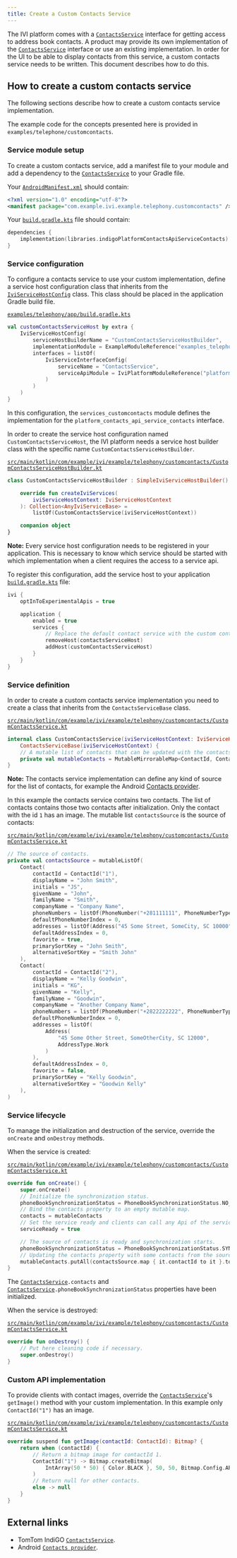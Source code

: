 ```yaml
---
title: Create a Custom Contacts Service
---
```


The IVI platform comes with a [`ContactsService`](TTIVI_INDIGO_API) interface for getting access to
address book contacts. A product may provide its own implementation of the
[`ContactsService`](TTIVI_INDIGO_API) interface or use an existing implementation. In order for the
UI to be able to display contacts from this service, a custom contacts service needs to be written.
This document describes how to do this.

## How to create a custom contacts service

The following sections describe how to create a custom contacts service implementation.

The example code for the concepts presented here is provided in `examples/telephone/customcontacts`.

### Service module setup

To create a custom contacts service, add a manifest file to your module and add a dependency to
the [`ContactsService`](TTIVI_INDIGO_API) to your Gradle file.

Your
[`AndroidManifest.xml`](https://github.com/tomtom-international/tomtom-indigo-sdk-examples/blob/main/examples/telephony/customcontacts/src/main/AndroidManifest.xml#L14)
should contain:

```xml
<?xml version="1.0" encoding="utf-8"?>
<manifest package="com.example.ivi.example.telephony.customcontacts" />
```

Your
[`build.gradle.kts`](https://github.com/tomtom-international/tomtom-indigo-sdk-examples/blob/main/examples/telephony/customcontacts/build.gradle.kts#L20)
file should contain:

```kotlin
dependencies {
    implementation(libraries.indigoPlatformContactsApiServiceContacts)
}
```

### Service configuration

To configure a contacts service to use your custom implementation, define a service host
configuration class that inherits from the [`IviServiceHostConfig`](TTIVI_INDIGO_GRADLEPLUGINS_API)
class. This class should be placed in the application Gradle build file.

[`examples/telephony/app/build.gradle.kts`](https://github.com/tomtom-international/tomtom-indigo-sdk-examples/blob/main/examples/telephony/app/build.gradle.kts#L24-L35)

```kotlin
val customContactsServiceHost by extra {
    IviServiceHostConfig(
        serviceHostBuilderName = "CustomContactsServiceHostBuilder",
        implementationModule = ExampleModuleReference("examples_telephony_customcontacts"),
        interfaces = listOf(
            IviServiceInterfaceConfig(
                serviceName = "ContactsService",
                serviceApiModule = IviPlatformModuleReference("platform_contacts_api_service_contacts")
            )
        )
    )
}
```

In this configuration, the `services_customcontacts` module defines the implementation for
the `platform_contacts_api_service_contacts` interface.

In order to create the service host configuration named `CustomContactsServiceHost`, the IVI
platform needs a service host builder class with the specific
name `CustomContactsServiceHostBuilder`.

[`src/main/kotlin/com/example/ivi/example/telephony/customcontacts/CustomContactsServiceHostBuilder.kt`](https://github.com/tomtom-international/tomtom-indigo-sdk-examples/blob/main/examples/telephony/customcontacts/src/main/kotlin/com/example/ivi/example/telephony/customcontacts/CustomContactsServiceHostBuilder.kt#L21-L29)

```kotlin
class CustomContactsServiceHostBuilder : SimpleIviServiceHostBuilder() {

    override fun createIviServices(
        iviServiceHostContext: IviServiceHostContext
    ): Collection<AnyIviServiceBase> =
        listOf(CustomContactsService(iviServiceHostContext))

    companion object
}
```

__Note:__ Every service host configuration needs to be registered in your application. This is
necessary to know which service should be started with which implementation when a client requires
the access to a service api.

To register this configuration, add the service host to your application
[`build.gradle.kts`](https://github.com/tomtom-international/tomtom-indigo-sdk-examples/blob/main/examples/telephony/app/build.gradle.kts#L53-L61)
file:

```kotlin
ivi {
    optInToExperimentalApis = true

    application {
        enabled = true
        services {
            // Replace the default contact service with the custom contacts service.
            removeHost(contactsServiceHost)
            addHost(customContactsServiceHost)
        }
    }
}
```

### Service definition

In order to create a custom contacts service implementation you need to create a class that inherits
from the `ContactsServiceBase` class.

[`src/main/kotlin/com/example/ivi/example/telephony/customcontacts/CustomContactsService.kt`](https://github.com/tomtom-international/tomtom-indigo-sdk-examples/blob/main/examples/telephony/customcontacts/src/main/kotlin/com/example/ivi/example/telephony/customcontacts/CustomContactsService.kt#L31-L35)

```kotlin
internal class CustomContactsService(iviServiceHostContext: IviServiceHostContext) :
    ContactsServiceBase(iviServiceHostContext) {
    // A mutable list of contacts that can be updated with the contactsSource changes.
    private val mutableContacts = MutableMirrorableMap<ContactId, Contact>()
}
```

__Note:__ The contacts service implementation can define any kind of source for the list of
contacts, for example the Android
[Contacts provider](https://developer.android.com/guide/topics/providers/contacts-provider).

In this example the contacts service contains two contacts. The list of contacts contains those two
contacts after initialization. Only the contact with the id `1` has an image. The mutable
list `contactsSource` is the source of contacts:

[`src/main/kotlin/com/example/ivi/example/telephony/customcontacts/CustomContactsService.kt`](https://github.com/tomtom-international/tomtom-indigo-sdk-examples/blob/main/examples/telephony/customcontacts/src/main/kotlin/com/example/ivi/example/telephony/customcontacts/CustomContactsService.kt#L41-L77)

```kotlin
// The source of contacts.
private val contactsSource = mutableListOf(
    Contact(
        contactId = ContactId("1"),
        displayName = "John Smith",
        initials = "JS",
        givenName = "John",
        familyName = "Smith",
        companyName = "Company Name",
        phoneNumbers = listOf(PhoneNumber("+281111111", PhoneNumberType.Main)),
        defaultPhoneNumberIndex = 0,
        addresses = listOf(Address("45 Some Street, SomeCity, SC 10000", AddressType.Home)),
        defaultAddressIndex = 0,
        favorite = true,
        primarySortKey = "John Smith",
        alternativeSortKey = "Smith John"
    ),
    Contact(
        contactId = ContactId("2"),
        displayName = "Kelly Goodwin",
        initials = "KG",
        givenName = "Kelly",
        familyName = "Goodwin",
        companyName = "Another Company Name",
        phoneNumbers = listOf(PhoneNumber("+2822222222", PhoneNumberType.Mobile)),
        defaultPhoneNumberIndex = 0,
        addresses = listOf(
            Address(
                "45 Some Other Street, SomeOtherCity, SC 12000",
                AddressType.Work
            )
        ),
        defaultAddressIndex = 0,
        favorite = false,
        primarySortKey = "Kelly Goodwin",
        alternativeSortKey = "Goodwin Kelly"
    ),
)
```

### Service lifecycle

To manage the initialization and destruction of the service, override the `onCreate` and `onDestroy`
methods.

When the service is created:

[`src/main/kotlin/com/example/ivi/example/telephony/customcontacts/CustomContactsService.kt`](https://github.com/tomtom-international/tomtom-indigo-sdk-examples/blob/main/examples/telephony/customcontacts/src/main/kotlin/com/example/ivi/example/telephony/customcontacts/CustomContactsService.kt#L79-L97)

```kotlin
override fun onCreate() {
    super.onCreate()
    // Initialize the synchronization status.
    phoneBookSynchronizationStatus = PhoneBookSynchronizationStatus.NO_CONNECTED_DEVICES
    // Bind the contacts property to an empty mutable map.
    contacts = mutableContacts
    // Set the service ready and clients can call any Api of the service.
    serviceReady = true

    // The source of contacts is ready and synchronization starts.
    phoneBookSynchronizationStatus = PhoneBookSynchronizationStatus.SYNCHRONIZATION_IN_PROGRESS
    // Updating the contacts property with some contacts from the source
    mutableContacts.putAll(contactsSource.map { it.contactId to it }.toMap())
}
```

The [`ContactsService`](TTIVI_INDIGO_API)`.contacts` and
[`ContactsService`](TTIVI_INDIGO_API)`.phoneBookSynchronizationStatus` properties have been
initialized.

When the service is destroyed:

[`src/main/kotlin/com/example/ivi/example/telephony/customcontacts/CustomContactsService.kt`](https://github.com/tomtom-international/tomtom-indigo-sdk-examples/blob/main/examples/telephony/customcontacts/src/main/kotlin/com/example/ivi/example/telephony/customcontacts/CustomContactsService.kt#L99-L102)

```kotlin
override fun onDestroy() {
    // Put here cleaning code if necessary.
    super.onDestroy()
}
```

### Custom API implementation

To provide clients with contact images, override the
[`ContactsService`](TTIVI_INDIGO_API)'s `getImage()` method with your custom implementation. In
this example only `ContactId("1")` has an image.

[`src/main/kotlin/com/example/ivi/example/telephony/customcontacts/CustomContactsService.kt`](https://github.com/tomtom-international/tomtom-indigo-sdk-examples/blob/main/examples/telephony/customcontacts/src/main/kotlin/com/example/ivi/example/telephony/customcontacts/CustomContactsService.kt#L104-L113)

```kotlin
override suspend fun getImage(contactId: ContactId): Bitmap? {
    return when (contactId) {
        // Return a bitmap image for contactId 1.
        ContactId("1") -> Bitmap.createBitmap(
            IntArray(50 * 50) { Color.BLACK }, 50, 50, Bitmap.Config.ARGB_8888
        )
        // Return null for other contacts.
        else -> null
    }
}
```

## External links

- TomTom IndiGO [`ContactsService`](TTIVI_INDIGO_API).
- Android [`Contacts provider`](https://developer.android.com/guide/topics/providers/contacts-provider).


